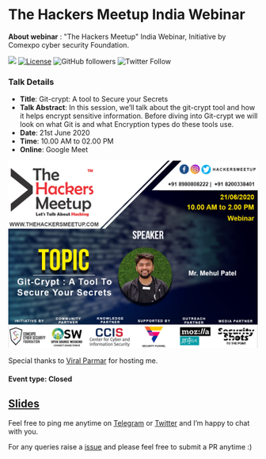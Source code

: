 # The Hackers Meetup India Webinar

**About webinar** : "The Hackers Meetup" India Webinar, Initiative by Comexpo cyber security Foundation. 

[![](https://img.shields.io/badge/Mehul-Patel-brightgreen.svg?colorB=00ff00)](https://www.rowdymehul.com)
[![License](https://img.shields.io/badge/License-Apache%202.0-blue.svg)](https://opensource.org/licenses/Apache-2.0)
![GitHub followers](https://img.shields.io/github/followers/rowdymehul?style=social)
![Twitter Follow](https://img.shields.io/twitter/follow/rowdymehul?style=social)


### Talk Details 

* **Title**: Git-crypt: A tool to Secure your Secrets
* **Talk Abstract**: In this session, we’ll talk about the git-crypt tool and how it helps encrypt sensitive information. Before diving into Git-crypt we will look on what Git is and what Encryption types do these tools use.
* **Date**: 21st June 2020
* **Time**: 10.00 AM to 02.00 PM
* **Online**: Google Meet

![](images/THM-Mehul-Patel.jpeg)

Special thanks to [Viral Parmar](https://twitter.com/viralparmarhack) for hosting me.

#### Event type: Closed 

<h2><a href="">Slides</a></h2>

Feel free to ping me anytime on [Telegram](http://telegram.me/rowdymehul) or [Twitter](http://twitter.com/rowdymehul) and I’m happy to chat with you.

For any queries raise a [issue](https://github.com/rowdymehul/The-Hackers-Meetup-India-Webinar/issues) and please feel free to submit a PR anytime :)

